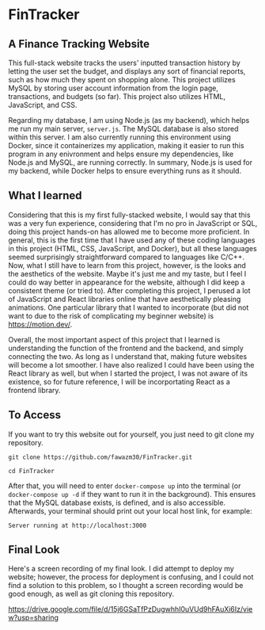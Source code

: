 # FinTracker

## A Finance Tracking Website

This full-stack website tracks the users' inputted transaction history by letting the user set the budget, and displays any sort of financial reports, such as how much they spent on shopping alone. This project utilizes MySQL by storing user account information from the login page, transactions, and budgets (so far). This project also utilizes HTML, JavaScript, and CSS.

Regarding my database, I am using Node.js (as my backend), which helps me run my main server, ```server.js```. The MySQL database is also stored within this server. I am also currently running this environment using Docker, since it containerizes my application, making it easier to run this program in any enivronment and helps ensure my dependencies, like Node.js and MySQL, are running correctly. In summary, Node.js is used for my backend, while Docker helps to ensure everything runs as it should.

## What I learned

Considering that this is my first fully-stacked website, I would say that this was a very fun experience, considering that I'm no pro in JavaScript or SQL, doing this project hands-on has allowed me to become more proficient. In general, this is the first time that I have used any of these coding languages in this project (HTML, CSS, JavaScript, and Docker), but all these languages seemed surprisingly straightforward compared to languages like C/C++. Now, what I still have to learn from this project, however, is the looks and the aesthetics of the website. Maybe it's just me and my taste, but I feel I could do way better in appearance for the website, although I did keep a consistent theme (or tried to). After completing this project, I perused a lot of JavaScript and React libraries online that have aesthetically pleasing animations. One particular library that I wanted to incorporate (but did not want to due to the risk of complicating my beginner website) is https://motion.dev/.

Overall, the most important aspect of this project that I learned is understanding the function of the frontend and the backend, and simply connecting the two. As long as I understand that, making future websites will become a lot smoother. I have also realized I could have been using the React library as well, but when I started the project, I was not aware of its existence, so for future reference, I will be incorportating React as a frontend library. 

## To Access

If you want to try this website out for yourself, you just need to git clone my repository.

```git clone https://github.com/fawazm30/FinTracker.git``` 

```cd FinTracker```

After that, you will need to enter ```docker-compose up``` into the terminal (or ```docker-compose up -d``` if they want to run it in the background). This ensures that the MySQL database exists, is defined, and is also accessible. Afterwards, your terminal should print out your local host link, for example:

```Server running at http://localhost:3000```

## Final Look

Here's a screen recording of my final look. I did attempt to deploy my website; however, the process for deployment is confusing, and I could not find a solution to this problem, so I thought a screen recording would be good enough, as well as git cloning this repository.

https://drive.google.com/file/d/15j6GSaTfPzDugwhhI0uVUd9hFAuXi6Iz/view?usp=sharing
